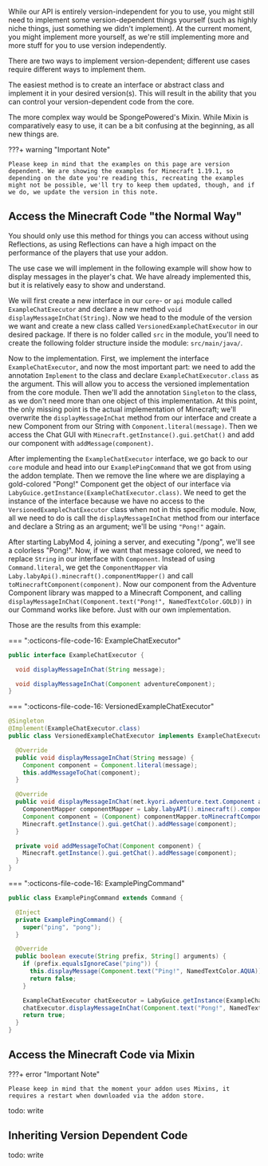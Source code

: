 While our API is entirely version-independent for you to use, you might still need to implement some version-dependent
things yourself (such as highly niche things, just something we didn't implement). At the current moment, you might
implement more yourself, as we're still implementing more and more stuff for you to use version independently.

There are two ways to implement version-dependent; different use cases require different ways to implement them.

The easiest method is to create an interface or abstract class and implement it in your desired version(s). This will
result in the ability that you can control your version-dependent code from the core.

The more complex way would be SpongePowered's Mixin. While Mixin is comparatively easy to use, it can be a bit confusing
at the beginning, as all new things are.

???+ warning "Important Note"

    Please keep in mind that the examples on this page are version dependent. We are showing the examples for Minecraft 1.19.1, so depending on the date you're reading this, recreating the examples might not be possible, we'll try to keep them updated, though, and if we do, we update the version in this note.

## Access the Minecraft Code "the Normal Way"

You should only use this method for things you can access without using Reflections, as using Reflections can have a
high impact on the performance of the players that use your addon.

The use case we will implement in the following example will show how to display messages in the player's chat. We have
already implemented this, but it is relatively easy to show and understand.

We will first create a new interface in our `core`- or `api` module called `ExampleChatExecutor` and declare a new
method `void displayMessageInChat(String)`. Now we head to the module of the version we want and create a new class
called `VersionedExampleChatExecutor` in our desired package. If there is no folder called `src` in the module, you'll
need to create the following folder structure inside the module: `src/main/java/`.

Now to the implementation. First, we implement the interface `ExampleChatExecutor`, and now the most important part: we
need to add the annotation `Implement` to the class and declare `ExampleChatExecutor.class` as the argument. This will
allow you to access the versioned implementation from the core module. Then we'll add the annotation `Singleton` to the
class, as we don't need more than one object of this implementation. At this point, the only missing point is the actual
implementation of Minecraft; we'll overwrite the `displayMessageInChat` method from our interface and create a new
Component from our String with `Component.literal(message)`. Then we access the Chat GUI
with `Minecraft.getInstance().gui.getChat()` and add our component with `addMessage(component)`.

After implementing the `ExampleChatExecutor` interface, we go back to our `core` module and head into
our `ExamplePingCommand` that we got from using the addon template. Then we remove the line where we are displaying a
gold-colored "Pong!" Component get the object of our interface
via `LabyGuice.getInstance(ExampleChatExecutor.class)`. We need to get the instance of the interface because we have no access to the `VersionedExampleChatExecutor` class when not in this specific module. Now, all we need to do is call the `displayMessageInChat` method from our interface and declare a String as an argument; we'll be using `"Pong!"` again.

After starting LabyMod 4, joining a server, and executing "/pong", we'll see a colorless "Pong!". Now, if we want that
message colored, we need to replace `String` in our interface with `Component`. Instead of using `Command.literal`, we
get the `ComponentMapper` via `Laby.labyApi().minecraft().componentMapper()` and call `toMinecraftComponent(component)`.
Now our component from the Adventure Component library was mapped to a Minecraft Component, and
calling `displayMessageInChat(Component.text("Pong!", NamedTextColor.GOLD))` in our Command works like before. Just with
our own implementation.

Those are the results from this example:

=== ":octicons-file-code-16: ExampleChatExecutor"
```java
public interface ExampleChatExecutor {

  void displayMessageInChat(String message);

  void displayMessageInChat(Component adventureComponent);
}
```

=== ":octicons-file-code-16: VersionedExampleChatExecutor"
```java
@Singleton
@Implement(ExampleChatExecutor.class)
public class VersionedExampleChatExecutor implements ExampleChatExecutor {

  @Override
  public void displayMessageInChat(String message) {
    Component component = Component.literal(message);
    this.addMessageToChat(component);
  }

  @Override
  public void displayMessageInChat(net.kyori.adventure.text.Component adventureComponent) {
    ComponentMapper componentMapper = Laby.labyAPI().minecraft().componentMapper();
    Component component = (Component) componentMapper.toMinecraftComponent(adventureComponent);
    Minecraft.getInstance().gui.getChat().addMessage(component);
  }

  private void addMessageToChat(Component component) {
    Minecraft.getInstance().gui.getChat().addMessage(component);
  }
}
```

=== ":octicons-file-code-16: ExamplePingCommand"
```java
public class ExamplePingCommand extends Command {

  @Inject
  private ExamplePingCommand() {
    super("ping", "pong");
  }

  @Override
  public boolean execute(String prefix, String[] arguments) {
    if (prefix.equalsIgnoreCase("ping")) {
      this.displayMessage(Component.text("Ping!", NamedTextColor.AQUA));
      return false;
    }

    ExampleChatExecutor chatExecutor = LabyGuice.getInstance(ExampleChatExecutor.class);
    chatExecutor.displayMessageInChat(Component.text("Pong!", NamedTextColor.GOLD));
    return true;
  }
}
```

## Access the Minecraft Code via Mixin

???+ error "Important Note"

    Please keep in mind that the moment your addon uses Mixins, it requires a restart when downloaded via the addon store.

todo: write

## Inheriting Version Dependent Code

todo: write
